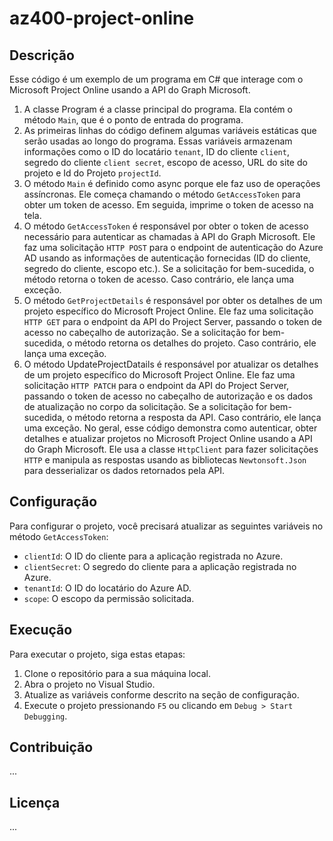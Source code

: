 # az400-project-online

## Descrição

Esse código é um exemplo de um programa em C# que interage com o Microsoft Project Online usando a API do Graph Microsoft.

1.	A classe Program é a classe principal do programa. Ela contém o método `Main`, que é o ponto de entrada do programa.
2.	As primeiras linhas do código definem algumas variáveis estáticas que serão usadas ao longo do programa. Essas variáveis armazenam informações como o ID do locatário `tenant`, ID do cliente `client`, segredo do cliente `client secret`, escopo de acesso, URL do site do projeto e Id do Projeto `projectId`.
3.	O método `Main` é definido como async porque ele faz uso de operações assíncronas. Ele começa chamando o método `GetAccessToken` para obter um token de acesso. Em seguida, imprime o token de acesso na tela.
4.	O método `GetAccessToken` é responsável por obter o token de acesso necessário para autenticar as chamadas à API do Graph Microsoft. Ele faz uma solicitação `HTTP POST` para o endpoint de autenticação do Azure AD usando as informações de autenticação fornecidas (ID do cliente, segredo do cliente, escopo etc.). Se a solicitação for bem-sucedida, o método retorna o token de acesso. Caso contrário, ele lança uma exceção.
5.	O método `GetProjectDetails` é responsável por obter os detalhes de um projeto específico do Microsoft Project Online. Ele faz uma solicitação `HTTP GET` para o endpoint da API do Project Server, passando o token de acesso no cabeçalho de autorização. Se a solicitação for bem-sucedida, o método retorna os detalhes do projeto. Caso contrário, ele lança uma exceção.
6.	O método UpdateProjectDatails é responsável por atualizar os detalhes de um projeto específico do Microsoft Project Online. Ele faz uma solicitação `HTTP PATCH` para o endpoint da API do Project Server, passando o token de acesso no cabeçalho de autorização e os dados de atualização no corpo da solicitação. Se a solicitação for bem-sucedida, o método retorna a resposta da API. Caso contrário, ele lança uma exceção.
No geral, esse código demonstra como autenticar, obter detalhes e atualizar projetos no Microsoft Project Online usando a API do Graph Microsoft. Ele usa a classe `HttpClient` para fazer solicitações `HTTP` e manipula as respostas usando as bibliotecas `Newtonsoft.Json` para desserializar os dados retornados pela API.

## Configuração

Para configurar o projeto, você precisará atualizar as seguintes variáveis no método `GetAccessToken`:

- `clientId`: O ID do cliente para a aplicação registrada no Azure.
- `clientSecret`: O segredo do cliente para a aplicação registrada no Azure.
- `tenantId`: O ID do locatário do Azure AD.
- `scope`: O escopo da permissão solicitada.

## Execução

Para executar o projeto, siga estas etapas:

1. Clone o repositório para a sua máquina local.
2. Abra o projeto no Visual Studio.
3. Atualize as variáveis conforme descrito na seção de configuração.
4. Execute o projeto pressionando `F5` ou clicando em `Debug > Start Debugging`.

## Contribuição

...

## Licença

...
